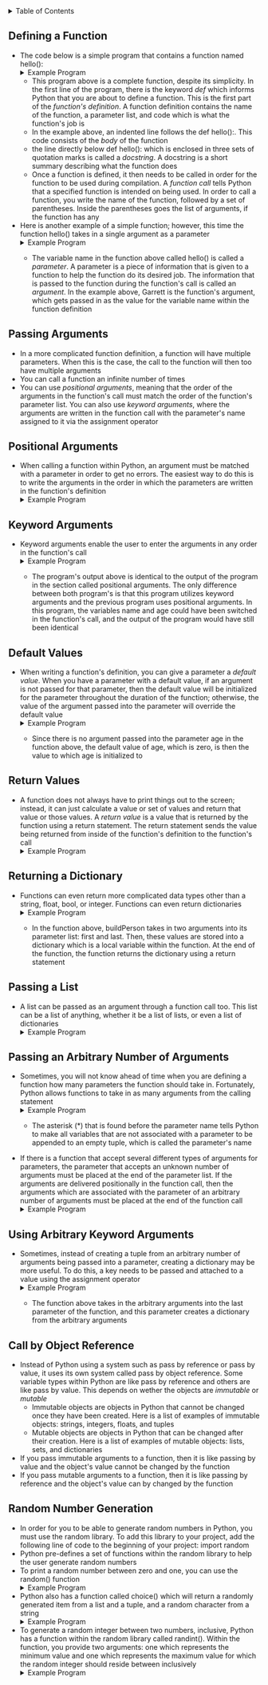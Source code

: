 <details>
<summary>Table of Contents</summary>
<ol>
  <li>
    <a href='#defining-a-function'>Defining a Function</a>
  </li>
  <li>
    <a href='#passing-arguments'>Passing Arguments</a>
  </li>
  <li>
    <a href='#positional-arguments'>Positional Arguments</a>
  </li>  
  <li>
    <a href='#keyword-arguments'>Keyword Arguments</a>
  </li> 
  <li>
    <a href='#default-values'>Default Values</a>
  </li>
  <li>
    <a href='#return-values'>Return Values</a>
  </li>
  <li>
    <a href='#returning-a-dictionary'>Returning a Dictionary</a>
  </li>    
  <li>
    <a href='#passing-a-list'>Passing a List</a>
  </li>  
  <li>
    <a href='#passing-an-arbitrary-number-of-arguments'>Passing an Arbitrary Number of Arguments</a>
  </li> 
  <li>
    <a href='#using-arbitrary-keyword-arguments'>Using Arbitrary Keyword Arguments</a>
  </li> 
  <li>
    <a href='#storing-your-functions-in-modules'>Storing your Functions in Modules</a>
  </li>  
  <li>
    <a href='#call-by-object-reference'>Call by Object Reference</a>
  </li>   
  <li>
    <a href='#random-number-generation'>Random Number Generation</a>
  </li>                
</ol>
</details>

## Defining a Function
<ul>
  <li>
    <a>The code below is a simple program that contains a function named hello():</a>
    <details>
    <summary>Example Program</summary>
      <ul>
        <pre>
          <code>
            def hello():<br />
	              """Display a simple greeting."""<br />
	              print("Hello!")<br />
            <br />    
            hello()<br />
          </code>
        </pre>  
        <details>
        <summary>Output</summary>
          <pre>
            <code>
              Hello!<br />
            </code>
          </pre>  
        </details>
      </ul>  
    </details>
    <ul>
      <li>
        <a>This program above is a complete function, despite its simplicity.  In the first line of the program, there is the keyword <em>def</em> which informs Python that you are about to define a function.  This is the first part of the <em>function's definition</em>.  A function definition contains the name of the function, a parameter list, and code which is what the function's job is</a>
      </li> 
      <li>
        <a>In the example above, an indented line follows the def hello():.  This code consists of the <em>body</em> of the function</a>
      </li>
      <li>
        <a>the line directly below def hello(): which is enclosed in three sets of quotation marks is called a <em>docstring</em>.  A docstring is a short summary describing what the function does</a>  
      </li>  
      <li>
        <a>Once a function is defined, it then needs to be called in order for the function to be used during compilation.  A <em>function call</em> tells Python that a specified function is intended on being used.  In order to call a function, you write the name of the function, followed by a set of parentheses.  Inside the parentheses goes the list of arguments, if the function has any</a>
      </li>  
    </ul> 
  </li> 
  <li>
    <a>Here is another example of a simple function; however, this time the function hello() takes in a single argument as a parameter</a> 
  </li> 
  <details>
  <summary>Example Program</summary>
    <ul>
      <pre>
        <code>
          def hello(name):<br />
              """Display a simple greeting."""<br />
              print("Hello! " + name)<br />
          <br />    
          hello("Garrett")<br />
        </code>
      </pre>  
      <details>
      <summary>Output</summary>
        <pre>
          <code>
            Hello Garrett!<br />
          </code>
        </pre>  
      </details>
    </ul>  
  </details> 
    <ul>
      <li>
        <a>The variable name in the function above called hello() is called a <em>parameter</em>.  A parameter is a piece of information that is given to a function to help the function do its desired job.  The information that is passed to the function during the function's call is called an <em>argument</em>.  In the example above, Garrett is the function's argument, which gets passed in as the value for the variable name within the function definition</a> 
      </li>  
    </ul>  
  </li>      
</ul>

## Passing Arguments
<ul>
  <li>
    <a>In a more complicated function definition, a function will have multiple parameters.  When this is the case, the call to the function will then too have multiple arguments</a>
  </li>
  <li>
    <a>You can call a function an infinite number of times</a>
  </li>
  <li>
    <a>You can use <em>positional arguments</em>, meaning that the order of the arguments in the function's call must match the order of the function's parameter list.  You can also use <em>keyword arguments</em>, where the arguments are written in the function call with the parameter's name assigned to it via the assignment operator</a>
  </li>   
</ul>

## Positional Arguments
<ul>
  <li>
    <a>When calling a function within Python, an argument must be matched with a parameter in order to get no errors.  The easiest way to do this is to write the arguments in the order in which the parameters are written in the function's definition</a>
  </li>
  <details>
  <summary>Example Program</summary>
    <ul>
      <pre>
        <code>
          def hello(name, age):<br />
	            """Display a simple greeting."""<br />
	            print("Hello! " + name + "\nYour age: " + str(age))<br />
          <br />    
          hello("Garrett", 20)<br />
        </code>
      </pre>  
      <details>
      <summary>Output</summary>
        <pre>
          <code>
            Hello! Garrett<br />
            Your age: 20<br />
          </code>
        </pre>  
      </details>
    </ul>  
  </details> 
</ul>    

## Keyword Arguments
<ul>
  <li>
    <a>Keyword arguments enable the user to enter the arguments in any order in the function's call</a>
  </li>
  <details>
  <summary>Example Program</summary>
    <ul>
      <pre>
        <code>
          def hello(name, age):<br />
	            """Display a simple greeting."""<br />
	            print("Hello! " + name + "\nYour age: " + str(age))<br />
          <br />    
          hello(name = "Garrett", age = 20)<br />
        </code>
      </pre>  
      <details>
      <summary>Output</summary>
        <pre>
          <code>
            Hello! Garrett<br />
            Your age: 20<br />
          </code>
        </pre>  
      </details>
    </ul>  
  </details> 
  <ul>
    <li>
      <a>The program's output above is identical to the output of the program in the section called positional arguments.  The only difference between both program's is that this program utilizes keyword arguments and the previous program uses positional arguments.  In this program, the variables name and age could have been switched in the function's call, and the output of the program would have still been identical</a>
    </li>
  </ul>  
</ul>   

## Default Values
<ul>
  <li>
    <a>When writing a function's definition, you can give a parameter a <em>default value</em>.  When you have a parameter with a default value, if an argument is not passed for that parameter, then the default value will be initialized for the parameter throughout the duration of the function; otherwise, the value of the argument passed into the parameter will override the default value</a>
  </li>
  <details>
  <summary>Example Program</summary>
    <ul>
      <pre>
        <code>
          def hello(name, age = 0):<br />
	            """Display a simple greeting."""<br />
	            print("Hello! " + name + "\nYour age: " + str(age))<br />
          <br />    
          hello(name = "Garrett")<br />
        </code>
      </pre>  
      <details>
      <summary>Output</summary>
        <pre>
          <code>
            Hello! Garrett<br />
            Your age: 0<br />
          </code>
        </pre>  
      </details>
    </ul>  
  </details> 
  <ul>
    <li>
      <a>Since there is no argument passed into the parameter age in the function above, the default value of age, which is zero, is then the value to which age is initialized to</a>
    </li>
  </ul>    
</ul>  

## Return Values
<ul>
  <li>
    <a>A function does not always have to print things out to the screen; instead, it can just calculate a value or set of values and return that value or those values.  A <em>return value</em> is a value that is returned by the function using a return statement.  The return statement sends the value being returned from inside of the function's definition to the function's call</a>
  </li>
  <details>
  <summary>Example Program</summary>
    <ul>
      <pre>
        <code>
          def formattedName(first, last, middle = " "):<br />
	            """Returns the formatted name"""<br />
	            full = " "<br />
	            if middle == " ":<br />
	                full = first + " " + last<br />
	            else:<br />
	                full = first + " " + middle + " " + last<br />    
	            return full.title()<br />
          <br />    
          print(formattedName("garrett", "ellis", "david"))<br />
          print(formattedName(first = "garrett", last = "david"))<br />
        </code>
      </pre>  
      <details>
      <summary>Output</summary>
        <pre>
          <code>
            Garrett David Ellis<br />
            Garrett David<br />
          </code>
        </pre>  
      </details>
    </ul>  
  </details> 
</ul>

## Returning a Dictionary
<ul>
  <li>
    <a>Functions can even return more complicated data types other than a string, float, bool, or integer.  Functions can even return dictionaries</a>
  </li>
  <details>
  <summary>Example Program</summary>
    <ul>
      <pre>
        <code>
          def buildPerson(first, last):<br />
	            """Returns a dictionary of information about a person"""<br />
	            person = {"first": first, "last": last}<br />
	            return person<br />
          <br />    
          print(buildPerson<br />("Garrett", "Ellis"))<br />
        </code>
      </pre>  
      <details>
      <summary>Output</summary>
        <pre>
          <code>
            {'first': 'Garrett', 'last': 'Ellis'}<br />
          </code>
        </pre>  
      </details>
    </ul>  
  </details> 
  <ul>
    <li>
      <a>In the function above, buildPerson takes in two arguments into its parameter list: first and last.  Then, these values are stored into a dictionary which is a local variable within the function.  At the end of the function, the function returns the dictionary using a return statement</a> 
    </li>
  </ul>    
</ul>  

## Passing a List
<ul>
  <li>
    <a>A list can be passed as an argument through a function call too.  This list can be a list of anything, whether it be a list of lists, or even a list of dictionaries</a>
  </li>
  <details>
  <summary>Example Program</summary>
    <ul>
      <pre>
        <code>
          def printUsers(usernames):<br />
              """This function prints a simple greeting to each user in the list"""<br />
              for users in usernames:<br />
                  print("Hello " + user.title() + "!")<br />
          <br />        
          usernames = ["garrett", "sarah", "samantha"];<br />
          printUsers(usernames)<br />        
        </code>
      </pre>  
      <details>
      <summary>Output</summary>
        <pre>
          <code>
            Hello Garrett!<br />
            Hello Sarah!<br />
            Hello Samantha!<br />
          </code>
        </pre>  
      </details>
    </ul>  
  </details> 
</ul>    

## Passing an Arbitrary Number of Arguments
<ul>
  <li>
    <a>Sometimes, you will not know ahead of time when you are defining a function how many parameters the function should take in.  Fortunately, Python allows functions to take in as many arguments from the calling statement</a>
  </li>
  <details>
  <summary>Example Program</summary>
    <ul>
      <pre>
        <code>
          def makePizza(*toppings):<br />
              """This function prints a list of toppings that will go on a pizza"""<br />
              print(toppings)<br />
          <br />    
          makePizza("cheese")<br />
          makePizza("garlic", "onions", "cheese")<br />    
        </code>
      </pre>  
      <details>
      <summary>Output</summary>
        <pre>
          <code>
            ('cheese')<br />
            ('garlic', 'onions', 'cheese')<br />
          </code>
        </pre>  
      </details>
    </ul>  
  </details>
  <ul>
    <li>
      <a>The asterisk (*) that is found before the parameter name tells Python to make all variables that are not associated with a parameter to be appended to an empty tuple, which is called the parameter's name</a> 
    </li>
  </ul>
</ul>    
<ul>
  <li>  
    <a>If there is a function that accept several different types of arguments for parameters, the parameter that accepts an unknown number of arguments must be placed at the end of the parameter list.  If the arguments are delivered positionally in the function call, then the arguments which are associated with the parameter of an arbitrary number of arguments must be placed at the end of the function call</a>
  </li>   
  <details>
  <summary>Example Program</summary>
    <ul>
      <pre>
        <code>
          def makePizza(size, *toppings):<br />
              """This function prints the list of toppings that have been requested"""<br />
              print("Making a " + str(size) + "-inch pizza with the following toppings:)<br />
              for topping in toppings:<br />
                  print("- " + topping.title())<br />
          <br />        
          makePizza(19, "cheese")<br />
          makePizza(20, "garlic", "onions", "cheese")<br />        
        </code>
      </pre>  
      <details>
      <summary>Output</summary>
        <pre>
          <code>
            Making a 19-inch pizza with the following toppings:<br />
            - Cheese<br />
            Making a 20-inch pizza with the following toppings:<br />
            - Garlic<br />
            - Onions<br />
            - Cheese<br />
          </code>
        </pre>  
      </details>
    </ul>  
  </details>    
</ul>    

## Using Arbitrary Keyword Arguments
<ul>
  <li>
    <a>Sometimes, instead of creating a tuple from an arbitrary number of arguments being passed into a parameter, creating a dictionary may be more useful.  To do this, a key needs to be passed and attached to a value using the assignment operator</a>
  </li>
  <details>
  <summary>Example Program</summary>
    <ul>
      <pre>
        <code>
          def buildProfile(first, last, **userInfo):<br />
              profile = {}<br />
              profile["first"] = first<br />
              profile["last"] = last<br />
              for key, value in userInfo.items():<br />
                  profile[key] = value<br />
              return profile<br />
          <br />    
          userInfo = buildProfile("Garrett", "Ellis", location = "Tampa", field = "math")<br />
          print(userInfo)<br />        
        </code>
      </pre>  
      <details>
      <summary>Output</summary>
        <pre>
          <code>
            {'first': 'Garrett', 'last': 'Ellis', 'location': 'Tampa', 'field': 'math'}<br />
          </code>
        </pre>  
      </details>
    </ul>  
  </details>
  <ul>
    <li>
      <a>The function above takes in the arbitrary arguments into the last parameter of the function, and this parameter creates a dictionary from the arbitrary arguments</a>
    </li>
  </ul>     
</ul>    

## Call by Object Reference
<ul>
  <li>
    <a>Instead of Python using a system such as pass by reference or pass by value, it uses its own system called pass by object reference.  Some variable types within Python are like pass by reference and others are like pass by value.  This depends on wether the objects are <em>immutable</em> or <em>mutable</em></a>
    <ul>
      <li>
        <a>Immutable objects are objects in Python that cannot be changed once they have been created.  Here is a list of examples of immutable objects: strings, integers, floats, and tuples</a>
      </li>
      <li>
        <a>Mutable objects are objects in Python that can be changed after their creation.  Here is a list of examples of mutable objects: lists, sets, and dictionaries</a>
      </li>  
    </ul>
  </li>
  <li>
    <a>If you pass immutable arguments to a function, then it is like passing by value and the object's value cannot be changed by the function</a>
  </li>
  <li>
    <a>If you pass mutable arguments to a function, then it is like passing by reference and the object's value can by changed by the function</a> 
  </li>   
</ul>

## Random Number Generation
<ul>
  <li>
    <a>In order for you to be able to generate random numbers in Python, you must use the random library.  To add this library to your project, add the following line of code to the beginning of your project: import random</a>
  </li>
  <li>
    <a>Python pre-defines a set of functions within the random library to help the user generate random numbers</a>
  </li>    
  <li>
    <a>To print a random number between zero and one, you can use the random() function</a>
  </li>  
  <details>
  <summary>Example Program</summary>
    <ul>
      <pre>
        <code>
          import random<br />  
          print(random.random())<br />     
        </code>
      </pre>  
      <details>
      <summary>Output</summary>
        <pre>
          <code>
            The output of this program is any random float that exists between the integers zero and one<br />
          </code>
        </pre>  
      </details>
    </ul>  
  </details>
  <li>
    <a>Python also has a function called choice() which will return a randomly generated item from a list and a tuple, and a random character from a string</a>
  </li>
  <details>
  <summary>Example Program</summary>
    <ul>
      <pre>
        <code>
          import random<br />
          letters = ['a', 'b', 'c']<br />
          print(random.choice(letters))<br />       
        </code>
      </pre>  
      <details>
      <summary>Output</summary>
        <pre>
          <code>
            The output of this program could either be: 'a', 'b', or 'c'<br />
          </code>
        </pre>  
      </details>
    </ul>  
  </details>
  <li>
    <a>To generate a random integer between two numbers, inclusive, Python has a function within the random library called randint().  Within the function, you provide two arguments: one which represents the minimum value and one which represents the maximum value for which the random integer should reside between inclusively</a> 
  </li>
  <details>
  <summary>Example Program</summary>
    <ul>
      <pre>
        <code>
          import random<br />
          print(random.randint(1, 10))<br />       
        </code>
      </pre>  
      <details>
      <summary>Output</summary>
        <pre>
          <code>
            The output of this program could be any integer that lies between one and ten, including both values one and ten<br />
          </code>
        </pre>  
      </details>
    </ul>  
  </details>   
</ul>  
